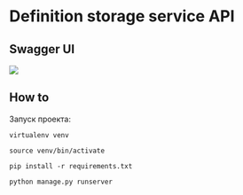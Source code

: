# Definition storage service API

## Swagger UI

[![](https://github.com/flasgger/flasgger/blob/master/docs/flasgger.png)](https://fire-safety-definitions.herokuapp.com/api-docs/#/)

## How to

Запуск проекта:

`virtualenv venv`

`source venv/bin/activate`

`pip install -r requirements.txt`

`python manage.py runserver`
